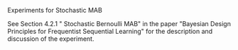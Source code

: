 Experiments for Stochastic MAB

See Section 4.2.1 " Stochastic Bernoulli MAB" in the paper "Bayesian Design Principles for Frequentist Sequential Learning" for the description and discussion of the experiment.


